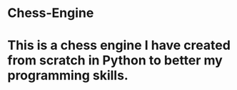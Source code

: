 # Chess-Engine

# This is a chess engine I have created from scratch in Python to better my programming skills.
# 
